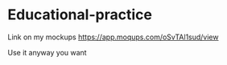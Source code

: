 # Educational-practice

Link on my mockups
https://app.moqups.com/oSvTAl1sud/view
 
 Use it anyway you want